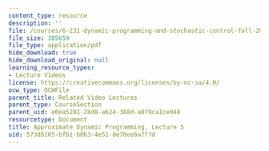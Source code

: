 ```yaml
---
content_type: resource
description: ''
file: /courses/6-231-dynamic-programming-and-stochastic-control-fall-2015/573d6205bfb1b0b34e518e78eeba7f7d_MIT6_231F15_lec05_short.pdf
file_size: 385659
file_type: application/pdf
hide_download: true
hide_download_original: null
learning_resource_types:
- Lecture Videos
license: https://creativecommons.org/licenses/by-nc-sa/4.0/
ocw_type: OCWFile
parent_title: Related Video Lectures
parent_type: CourseSection
parent_uid: e0ea5281-28d8-a624-388d-a079ca1ce048
resourcetype: Document
title: Approximate Dynamic Programming, Lecture 5
uid: 573d6205-bfb1-b0b3-4e51-8e78eeba7f7d
---
```

